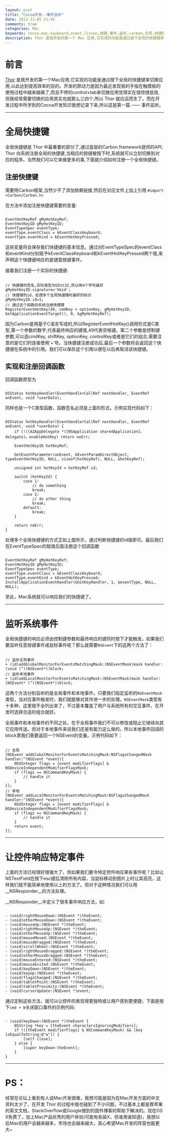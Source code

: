 ```yaml
---
layout: post
title: "Cocoa开发--事件监听"
date: 2013-11-05 21:45
comments: true
categories: Mac
keywords: cocoa,mac,keyboard,event,listen,按键,事件,监听,carbon,全局,快捷键
description: Thor 是我开发的第一个 Mac 应用,它实现的功能是通过按下全局的快捷键来切换应用,以此达到提高效率的目的。
---
```


# 前言

[Thor](https://github.com/gbammc/Thor) 是我开发的第一个Mac应用,它实现的功能是通过按下全局的快捷键来切换应用,以此达到提高效率的目的。开发的原动力是因为最近发现我的手指在触摸板的使用过程中越来越痛了,而且不停的control+tab来切换应用觉得实在很烦很低效,但我经常需要切换的应用其实也就那么三四个,所以 Thor 就应运而生了。而在开发过程中所学到的Cocoa开发知识我想记录下来,所以这是第一篇 —— 事件监听。

---

# 全局快捷键

全局快捷键是 Thor 中最重要的部分了,通过底层的Carbon.framework提供的API, Thor 向系统注册全局的快捷键,当相应的按键被按下时,系统就可以立刻切换到对应的程序。当然我们可以它来做更多的事,下面就介绍如何注册一个全局快捷键。

## 注册快捷键
需要用Carbon框架,当然少不了添加依赖链接,然后在对应文件上加上引用 ```#import <Carbon/Carbon.h>```

在方法中添加注册快捷键需要的变量:

``` objc

EventHotKeyRef gMyHotKeyRef;
EventHotKeyID gMyHotKeyID;
EventTypeSpec eventType;
eventType.eventClass = kEventClassKeyboard;
eventType.eventKind = kEventHotKeyPressed;

```

这些变量将会保存我们快捷键的基本信息。通过对EventTypeSpec的eventClass和eventKind分别赋予kEventClassKeyboard和kEventHotKeyPressed两个值,来声明这个快捷键响应的是键盘按键事件。

接着我们注册一个实际的快捷键:

``` objc

// 快捷键的签名,实际类型为UInt32,所以用4个字符最好
gMyHotKeyID.signature='hkid';
// 快捷键的id，处理多个全局快捷键时最好的标识
gMyHotKeyID.id=1;
// 通过这个函数向系统注册快捷键
RegisterEventHotKey(49, cmdKey + optionKey, gMyHotKeyID, GetApplicationEventTarget(), 0, &gMyHotKeyRef);

```

因为Carbon是用基于C语言写成的,所以RegisterEventHotKey()调用形式是C类型,第一个参数的数字,代表最终响应的键值,49代表空格键。第二个参数是控制键参数,可以选cmdKey, shiftKey, optionKey, controlKey或者是它们的组合,需要注意的是它们的连接使用‘+’号。当快捷键注册成功后,最后一个参数将会返回这个快捷键在系统中的引用。我们可以保存这个引用以便在以后再取消该快捷键。

## 实现和注册回调函数

回调函数原型为

``` objc

OSStatus hotKeyHandler(EventHandlerCallRef nextHandler, EventRef anEvent, void *userData);

```

同样也是一个C类型函数，函数签名必须是上面的形式。示例实现代码如下：

``` objc

OSStatus hotKeyHandler(EventHandlerCallRef nextHandler, EventRef anEvent, void *userData) {
    if (!((AZAppDelegate *)[NSApplication sharedApplication]。delegate)。enableHotKey) return noErr;

    EventHotKeyID hotKeyRef;

    GetEventParameter(anEvent, kEventParamDirectObject, typeEventHotKeyID, NULL, sizeof(hotKeyRef), NULL, &hotKeyRef);

    unsigned int hotKeyId = hotKeyRef.id;

    switch (hotKeyId) {
        case 1:
            // do something
            break;
        case 2:
            // do other thing
            break;
        default:
            break;
    }

    return noErr;
}

```

处理多个全局快捷键的方式正如上面所示，通过判断快捷键的id值即可。最后我们在EventTypeSpec的赋值后面注册这个回调函数

``` objc

EventHotKeyRef gMyHotKeyRef;
EventHotKeyID gMyHotKeyID;
EventTypeSpec eventType;
eventType.eventClass = kEventClassKeyboard;
eventType.eventKind = kEventHotKeyPressed;
InstallApplicationEventHandler(&hotKeyHandler, 1, &eventType, NULL, NULL);

```

至此，Mac系统就可以响应我们的快捷键了。

----

# 监听系统事件

全局快捷键的响应必须由控制键参数和最终响应的键同时按下才能触发。如果我们要监听任意按键事件或鼠标事件呢？那么就需要```NSEvent```下的这两个方法了：

``` objc

// 监听全局事件
+ (id)addGlobalMonitorForEventsMatchingMask:(NSEventMask)mask handler:(void (^)(NSEvent*))block;
// 监听本地事件
+ (id)addLocalMonitorForEventsMatchingMask:(NSEventMask)mask handler:(NSEvent* (^)(NSEvent*))block;

```

这两个方法分别监听的是全局事件和本地事件。只要我们指定监听的```NSEventMask```类型，当对应事件触发时，我们就能够对其作进一步的处理。```NSEventMask```类型有十多种，这里就不全列出来了，不过基本覆盖了用户与系统所有的交互事件，在开发时选择合适的组合就好。

全局事件和本地事件的不同之处，在于全局事件我们不可以修改或阻止它继续向其它应用传送。但对于本地事件来说我们还是有能力这么做的，所以本地事件回调的block里我们需要返回一个NSEvent的变量。示例代码如下：

``` objc

// 全局
[NSEvent addGlobalMonitorForEventsMatchingMask:NSFlagsChangedMask handler:^(NSEvent *event){
    NSUInteger flags = [event modifierFlags] & NSDeviceIndependentModifierFlagsMask;
    if (flags == NSCommandKeyMask) {
        // handle it
    }
}];
// 本地
[NSEvent addLocalMonitorForEventsMatchingMask:NSFlagsChangedMask handler:^(NSEvent *event){
    NSUInteger flags = [event modifierFlags] & NSDeviceIndependentModifierFlagsMask;
    if (flags == NSCommandKeyMask) {
        // handle it
    }
    return event;
}];

```
----

# 让控件响应特定事件

上面的方法已经很好很强大了，但如果我们要令特定控件响应某些事件呢？比如让NSTextField在按下esc键后清除所有内容，当鼠标移动到图片上时让其高亮，这样我们就不能简单地使用以上的方法了。但对于这种情况我们可以用__NSResponder__的方法处理。

__NSResponder__中定义了很多事件响应方法，如:


``` objc

- (void)rightMouseDown:(NSEvent *)theEvent;
- (void)otherMouseDown:(NSEvent *)theEvent;
- (void)mouseUp:(NSEvent *)theEvent;
- (void)rightMouseUp:(NSEvent *)theEvent;
- (void)otherMouseUp:(NSEvent *)theEvent;
- (void)mouseMoved:(NSEvent *)theEvent;
- (void)mouseDragged:(NSEvent *)theEvent;
- (void)scrollWheel:(NSEvent *)theEvent;
- (void)rightMouseDragged:(NSEvent *)theEvent;
- (void)otherMouseDragged:(NSEvent *)theEvent;
- (void)mouseEntered:(NSEvent *)theEvent;
- (void)mouseExited:(NSEvent *)theEvent;
- (void)keyDown:(NSEvent *)theEvent;
- (void)keyUp:(NSEvent *)theEvent;
- (void)flagsChanged:(NSEvent *)theEvent;
- (void)tabletPoint:(NSEvent *)theEvent;
- (void)tabletProximity:(NSEvent *)theEvent;
- (void)cursorUpdate:(NSEvent *)event;

```

通过定制这些方法，就可以让控件的表现得更独特或让用户感到更便捷，下面是按下```cmd + W```关闭窗口事件的示例代码:

``` objc

- (void)keyDown:(NSEvent *)theEvent {
    NSString *key = [theEvent charactersIgnoringModifiers];
    if (([theEvent modifierFlags] & NSCommandKeyMask) && [key isEqualToString:@"w"]) {
        [self close];
    } else {
        [super keyDown:theEvent];
    }
}

```

----

# PS：

经常在论坛上看到有人说Mac开发很难，我想可能是因为在Mac开发方面的中文资料太少了，在开发 Thor 的过程中我也碰到了不少问题，不过基本上都是靠苹果的英文文档，StackOverflow或Google搜到的国外博客的帮助下解决的。现在OS X免费了，加上Mac产品优秀的用户体验(可能有些装X，但谁用谁知道)，我想以后Mac的用户会越来越多，市场也会越来越大，真心希望Mac开发的阵营也能更大~


